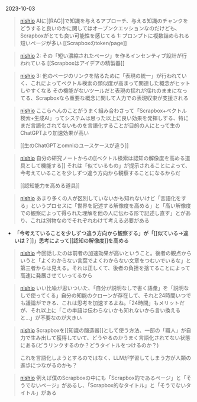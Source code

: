 
2023-10-03
> [nishio](https://twitter.com/nishio/status/1709153603955609657/quick_promote_web/intro) AIに[[RAG]]で知識を与えるアプローチ、与える知識のチャンクをどうすると良いのかに関してはオープンクエッションなのだけども、Scrapboxがとても良い可能性を感じてる
>  1: プロンプトに複数詰められる短いページが多い [[Scrapboxのtoken/page]]

> [nishio](https://twitter.com/nishio/status/1709153843165143533) 2: その「短い濃縮されたページ」を作るインセンティブ設計が行われている
>  [[Scrapboxはアイデアの精製器]]

> [nishio](https://twitter.com/nishio/status/1709154320158167235) 3: 他のページのリンクを貼るために「表現の統一」が行われていく、これによってベクトル検索の類似度が高まって関連した概念がヒットしやすくなる
>  その機能がないツールだと表現の揺れが揺れのままになってる、Scrapboxなら重要な概念に関して人力での表現収束が支援される

> [nishio](https://twitter.com/nishio/status/1709155143235858827) ここらへんのことがうまく組み合わさって「Scrapbox+ベクトル検索+生成AI」ってシステムは思った以上に良い効果を発揮しする、特にまだ言語化されてないものを言語化することが目的の人にとって生のChatGPTより加速効果が高い
>
>  [[生のChatGPTとomniのユースケースが違う]]

> [nishio](https://twitter.com/nishio/status/1709155663342186538) 自分の研究ノートからの[[ベクトル検索は認知の解像度を高める道具として機能する]]
>  それは「似ているもの」が提示されることによって、今考えていることを少しずつ違う方向から観察することになるからだ
>
>  [[認知能力を高める道具]]

> [nishio](https://twitter.com/nishio/status/1709156268148154556) あまり多くの人が区別していないかも知れないけど「言語化をする」というプロセスに「世界を記述する解像度を高める」と「高い解像度での観察によって得られた理解を他の人に伝わる形で記述し直す」とがあり、これは別物なのでそれぞれわけて考える必要がある
- 「今考えていることを少しずつ違う方向から観察する」が「[[似ている→違いは？]]」思考によって[[認知の解像度]]を高める

> [nishio](https://twitter.com/nishio/status/1709156623225323716) 今回話したのは前者の加速効果が高いということ。後者の観点からいうと「よくわからない言葉でよくわからない文章をつむいでいるな」と第三者からは見える。それは正しくて、後者の負担を捨てることによって高速に発展させていってるから

> [nishio](https://twitter.com/nishio/status/1709157344381456647) いい比喩が思いついた、「自分が説明なしで書く語彙」を「説明なしで使ってくる」自分の知能のクローンが存在して、それと24時間いつでも議論ができる、これは思考を加速するよね。「24時間」もメリットだが、それ以上に「この単語は伝わらないかも知れないから言い換えると…」が不要なのが大きい

> [nishio](https://twitter.com/nishio/status/1709187946174357967) Scrapboxを[[知識の醸造器]]として使う方法、一部の「職人」が自力で生み出して獲得していて、どうやるのかうまく言語化されてない状態にある(どうリンクするのか？どうタイトルをつけるのか？)
>
>  これを言語化しようとするのではなく、LLMが学習してしまう方が人類の進歩につながるのかも？

> [nishio](https://twitter.com/nishio/status/1709188329080828065) 例えば僕のScrapboxの中にも「Scrapbox的であるページ」と「そうでないページ」があるし、「Scrapbox的なタイトル」と「そうでないタイトル」がある
